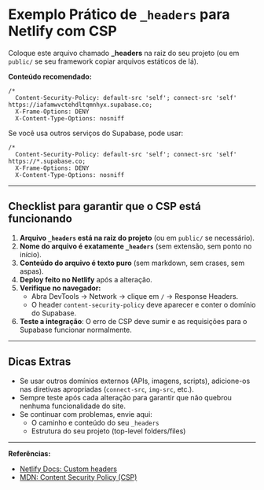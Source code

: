 # Exemplo Prático de `_headers` para Netlify com CSP

Coloque este arquivo chamado **_headers** na raiz do seu projeto (ou em `public/` se seu framework copiar arquivos estáticos de lá).

**Conteúdo recomendado:**
```
/*
  Content-Security-Policy: default-src 'self'; connect-src 'self' https://iafamwvctehdltqmnhyx.supabase.co;
  X-Frame-Options: DENY
  X-Content-Type-Options: nosniff
```

Se você usa outros serviços do Supabase, pode usar:
```
/*
  Content-Security-Policy: default-src 'self'; connect-src 'self' https://*.supabase.co;
  X-Frame-Options: DENY
  X-Content-Type-Options: nosniff
```

---

## Checklist para garantir que o CSP está funcionando

1. **Arquivo `_headers` está na raiz do projeto** (ou em `public/` se necessário).
2. **Nome do arquivo é exatamente `_headers`** (sem extensão, sem ponto no início).
3. **Conteúdo do arquivo é texto puro** (sem markdown, sem crases, sem aspas).
4. **Deploy feito no Netlify** após a alteração.
5. **Verifique no navegador:**
   - Abra DevTools → Network → clique em `/` → Response Headers.
   - O header `content-security-policy` deve aparecer e conter o domínio do Supabase.
6. **Teste a integração**: O erro de CSP deve sumir e as requisições para o Supabase funcionar normalmente.

---

## Dicas Extras

- Se usar outros domínios externos (APIs, imagens, scripts), adicione-os nas diretivas apropriadas (`connect-src`, `img-src`, etc.).
- Sempre teste após cada alteração para garantir que não quebrou nenhuma funcionalidade do site.
- Se continuar com problemas, envie aqui:
  - O caminho e conteúdo do seu `_headers`
  - Estrutura do seu projeto (top-level folders/files)

---

**Referências:**
- [Netlify Docs: Custom headers](https://docs.netlify.com/routing/headers/)
- [MDN: Content Security Policy (CSP)](https://developer.mozilla.org/pt-BR/docs/Web/HTTP/CSP)